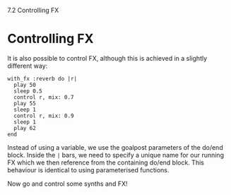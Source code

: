 7.2 Controlling FX

# Controlling FX

It is also possible to control FX, although this is achieved in a
slightly different way:

```
with_fx :reverb do |r|
  play 50
  sleep 0.5
  control r, mix: 0.7
  play 55
  sleep 1
  control r, mix: 0.9
  sleep 1
  play 62
end
```

Instead of using a variable, we use the goalpost parameters of the
do/end block. Inside the `|` bars, we need to specify a unique name
for our running FX which we then reference from the containing do/end
block. This behaviour is identical to using parameterised functions.

Now go and control some synths and FX!
